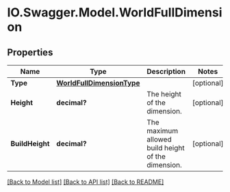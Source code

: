 # IO.Swagger.Model.WorldFullDimension
## Properties

Name | Type | Description | Notes
------------ | ------------- | ------------- | -------------
**Type** | [**WorldFullDimensionType**](WorldFullDimensionType.md) |  | [optional] 
**Height** | **decimal?** | The height of the dimension. | [optional] 
**BuildHeight** | **decimal?** | The maximum allowed build height of the dimension. | [optional] 

[[Back to Model list]](../README.md#documentation-for-models) [[Back to API list]](../README.md#documentation-for-api-endpoints) [[Back to README]](../README.md)

